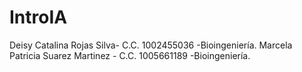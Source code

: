 # IntroIA
 Deisy Catalina Rojas Silva- C.C. 1002455036 -Bioingeniería.
 Marcela Patricia Suarez Martinez - C.C. 1005661189 -Bioingeniería.

